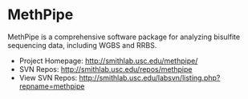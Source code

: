 MethPipe
========

MethPipe is a comprehensive software package for analyzing bisulfite
sequencing data, including WGBS and RRBS.

- Project Homepage: http://smithlab.usc.edu/methpipe/
- SVN Repos: http://smithlab.usc.edu/repos/methpipe
- View SVN Repos: http://smithlab.usc.edu/labsvn/listing.php?repname=methpipe 
